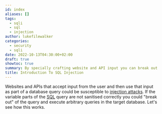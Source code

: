 ```yaml
---
id: index
aliases: []
tags:
  - sqli
  - sql
  - injection
author: lukefilewalker
categories:
  - security
  - sqli
date: 2022-10-13T04:30:00+02:00
draft: true
showtoc: true
summary: By specially crafting website and API input you can break out of the intended SQL statement bounds and wreak havok on the system in question.
title: Introduction To SQL Injection
---
```


Websites and APIs that accept input from the user and then use that input as part of a database query could be susceptible to [injection attacks](https://owasp.org/www-community/attacks/SQL_Injection). If the variable parts of the [SQL](https://en.wikipedia.org/wiki/SQL "Structured Query Language") query are not sanitised correctly you could "break out" of the query and execute arbitrary queries in the target database. Let's see how this works.
